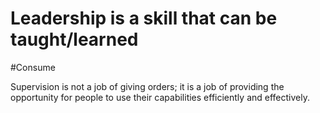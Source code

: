 
# Leadership is a skill that can be taught/learned

#Consume 

Supervision is not a job of giving orders; it is a job of providing the opportunity for people to use their capabilities efficiently and effectively. 



